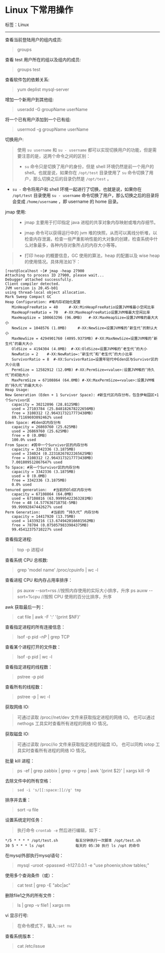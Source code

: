 # Linux 下常用操作

标签：Linux

---

查看当前登陆用户的组内成员:
> groups

查看 test 用户所在的组以及组内的成员:
> groups test

查看软件包的依赖关系:
> yum deplist mysql-server

增加一个新用户到其他组:
> useradd -G groupName userName

将一个已有用户添加到一个已有组:
> usermod -g groupName userName

切换用户:
> 使用 `su username` 和 `su - username` 都可以实现切换用户的功能，但是需要注意的是，这两个命令之间的区别：
> - `su` 命令只是切换了用户的身份，但是 shell 环境仍然是前一个用户的 shell。也就是说，如果你在 `/opt/test` 目录使用了 `su` 命令切换了用户，那么切换之后的目录仍然是 `/opt/test` 。
- `su -` 命令将用户和 shell 环境一起进行了切换，也就是说，如果你在 `/opt/test` 目录使用 `su - username` 命令切换了用户，那么切换之后的目录将会变成 `/home/username` ，即 username 的 home 目录。

jmap 使用:
> - jmap 主要用于打印指定 java 进程的共享对象内存映射或堆内存细节。
> 
> - jmap 命令可以获得运行中的 jvm 堆的快照，从而可以离线分析堆，以检查内存泄漏，检查一些严重影响性能的大对象的创建，检查系统中什么对象最多，各种内存对象所占的内存大小等等。

> - 打印 heap 的概要信息，GC 使用的算法，heap 的配置以及 wise heap 的使用情况。具体用法如下：
```shell
[root@localhost ~]# jmap -heap 27900
Attaching to process ID 27900, please wait...
Debugger attached successfully.
Client compiler detected.
JVM version is 20.45-b01
using thread-local object allocation.
Mark Sweep Compact GC
Heap Configuration: #堆内存初始化配置
   MinHeapFreeRatio = 40     #-XX:MinHeapFreeRatio设置JVM堆最小空闲比率  
   MaxHeapFreeRatio = 70   #-XX:MaxHeapFreeRatio设置JVM堆最大空闲比率  
   MaxHeapSize = 100663296 (96.0MB)   #-XX:MaxHeapSize=设置JVM堆的最大大小
   NewSize = 1048576 (1.0MB)     #-XX:NewSize=设置JVM堆的‘新生代’的默认大小
   MaxNewSize = 4294901760 (4095.9375MB) #-XX:MaxNewSize=设置JVM堆的‘新生代’的最大大小
   OldSize = 4194304 (4.0MB)  #-XX:OldSize=设置JVM堆的‘老生代’的大小
   NewRatio = 2    #-XX:NewRatio=:‘新生代’和‘老生代’的大小比率
   SurvivorRatio = 8  #-XX:SurvivorRatio=设置年轻代中Eden区与Survivor区的大小比值
   PermSize = 12582912 (12.0MB) #-XX:PermSize=<value>:设置JVM堆的‘持久代’的初始大小  
   MaxPermSize = 67108864 (64.0MB) #-XX:MaxPermSize=<value>:设置JVM堆的‘持久代’的最大大小  
Heap Usage:
New Generation (Eden + 1 Survivor Space): #新生代区内存分布，包含伊甸园区+1个Survivor区
   capacity = 30212096 (28.8125MB)
   used = 27103784 (25.848182678222656MB)
   free = 3108312 (2.9643173217773438MB)
   89.71169693092462% used
Eden Space: #Eden区内存分布
   capacity = 26869760 (25.625MB)
   used = 26869760 (25.625MB)
   free = 0 (0.0MB)
   100.0% used
From Space: #其中一个Survivor区的内存分布
   capacity = 3342336 (3.1875MB)
   used = 234024 (0.22318267822265625MB)
   free = 3108312 (2.9643173217773438MB)
   7.001809512867647% used
To Space: #另一个Survivor区的内存分布
   capacity = 3342336 (3.1875MB)
   used = 0 (0.0MB)
   free = 3342336 (3.1875MB)
   0.0% used
tenured generation:   #当前的Old区内存分布  
   capacity = 67108864 (64.0MB)
   used = 67108816 (63.99995422363281MB)
   free = 48 (4.57763671875E-5MB)
   99.99992847442627% used
Perm Generation:     #当前的 “持久代” 内存分布
   capacity = 14417920 (13.75MB)
   used = 14339216 (13.674942016601562MB)
   free = 78704 (0.0750579833984375MB)
   99.45412375710227% used
```

查看指定进程:
> top -p 进程id

查看系统 CPU 总核数:
> grep 'model name' /proc/cpuinfo | wc -l

查看进程 CPU 和内存占用率排序：
> ps auxw --sort=rss //按照内存使用的实际大小排序，升序
> ps auxw --sort=%cpu //按照 CPU 使用的百分比排序，升序

awk 获取最后一列：
> cat file | awk -F ':' '{print $NF}'

查看指定进程的所有连接信息：
> lsof -p pid -nP | grep TCP

查看某个进程打开的文件数：
> lsof -p pid | wc -l

查看指定进程的线程数：
> pstree -p pid

查看所有的线程数：
> pstree -p | wc -l

获取网络 IO:
> 可通过读取 /proc/<pid>/net/dev 文件来获取指定进程的网络 IO。
> 也可以通过 nethogs 工具实时查看所有进程的网络 IO 情况。

获取磁盘 IO:
> 可通过读取 /proc/<pid>/io 文件来获取指定进程的磁盘 IO。
> 也可以同构 iotop 工具实时查看所有进程的网络 IO 情况。

批量 kill 进程：
> ps -ef | grep zabbix | grep -v grep | awk '{print $2}' | xargs kill -9

去除文件中的所有空格：
> `sed -i 's/[[:space:]]//g' tmp`

排序并去重：
> sort -u file

设置系统定时任务：
> 执行命令 `crontab -e`
> 然后进行编辑，如下：
> 
	*/5 * * * * /opt/test.sh		每五分钟执行一次脚本 /opt/test.sh
	30 5 * * * ls /opt				每天的 05:30 执行 ls /opt 的命令

在mysql外部执行mysql语句：
> mysql -uroot -ppasswd -h127.0.0.1 -e "use phoenix;show tables;"

使用多个查询条件（或）：
> cat test | grep -E "abc|ac"

删除file1之外的所有文件：
> ls | grep -v file1 | xargs rm

vi 显示行号:
> 在命令模式下，输入`:set nu`

查看系统版本：
> cat /etc/issue